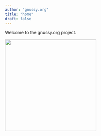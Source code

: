 ```yaml
---
author: "gnussy.org"
title: "home"
draft: false
---
```


<div class="home-main">
  <p>Welcome to the gnussy.org project.</p>
  <img src="/gnu-holding-the-world.jpg" width=300rem/>
</div>
